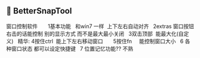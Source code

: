 ##  BetterSnapTool

窗口控制软件     
 
1基本功能   和win7 一样  上下左右自动对齐
 
2extras 窗口按钮 右击的话能控制 别的显示方式 而不是最大最小关闭
 
3双击顶部  能最大化(自定义)
 
精华:
4按住ctrl  能上下左右移动窗口       
5按住fn     能控制窗口大小
 
6 各种窗口状态 都可以设定快捷键
 
7 位置记忆功能?? 不熟









